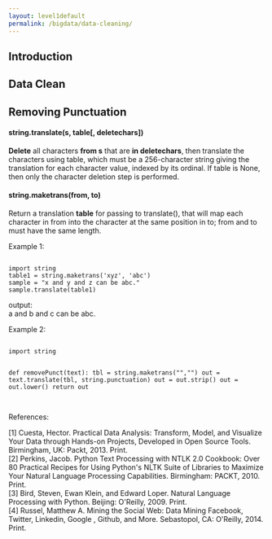 ```yaml
---
layout: level1default
permalink: /bigdata/data-cleaning/
---
```


Introduction
------------

## Data Clean
<div class="piktowrapper-embed" pikto-uid="6835991-data_clean" >
    <div class="pikto-canvas-wrap">
        <div class="pikto-canvas"></div>
    </div>
</div>
<script>
    (function(d){
        var js, id="pikto-embed-js", ref=d.getElementsByTagName("script")[0];
        if (d.getElementById(id)) { return;}
        js=d.createElement("script"); js.id=id; js.async=true;
        js.src="https://magic.piktochart.com/assets/embedding/embed.js";
        ref.parentNode.insertBefore(js, ref);
    }(document));
</script>

<h2>Removing Punctuation</h2>

<h4>string.translate(s, table[, deletechars])</h4>
<p><strong>Delete</strong> all characters <strong>from s</strong> that are <strong>in deletechars</strong>, then translate the characters using table, which must be a 256-character string giving the translation for each character value, indexed by its ordinal. If table is None, then only the character deletion step is performed.</p>
<h4>string.maketrans(from, to)</h4>
<p>Return a translation <strong>table</strong> for passing to translate(), that will map each character in from into the character at the same position in to; from and to must have the same length.</p>

<p>Example 1:</p>
<pre><code>
import string
table1 = string.maketrans('xyz', 'abc')
sample = "x and y and z can be abc."
sample.translate(table1)
</code></pre>
<p>output:<br>
a and b and c can be abc.</p>


<p>Example 2:</p>
<pre><code>
import string

def removePunct(text):
    tbl = string.maketrans("","")
    out = text.translate(tbl, string.punctuation)
    out = out.strip()
    out = out.lower()
    return out
</code></pre>


## 



References:

[1] Cuesta, Hector. Practical Data Analysis: Transform, Model, and Visualize Your Data through Hands-on Projects, Developed in Open Source Tools. Birmingham, UK: Packt, 2013. Print.  
[2] Perkins, Jacob. Python Text Processing with NTLK 2.0 Cookbook: Over 80 Practical Recipes for Using Python's NLTK Suite of Libraries to Maximize Your Natural Language Processing Capabilities. Birmingham: PACKT, 2010. Print.  
[3] Bird, Steven, Ewan Klein, and Edward Loper. Natural Language Processing with Python. Beijing: O'Reilly, 2009. Print.  
[4] Russel, Matthew A. Mining the Social Web: Data Mining Facebook, Twitter, Linkedin, Google , Github, and More. Sebastopol, CA: O'Reilly, 2014. Print.  